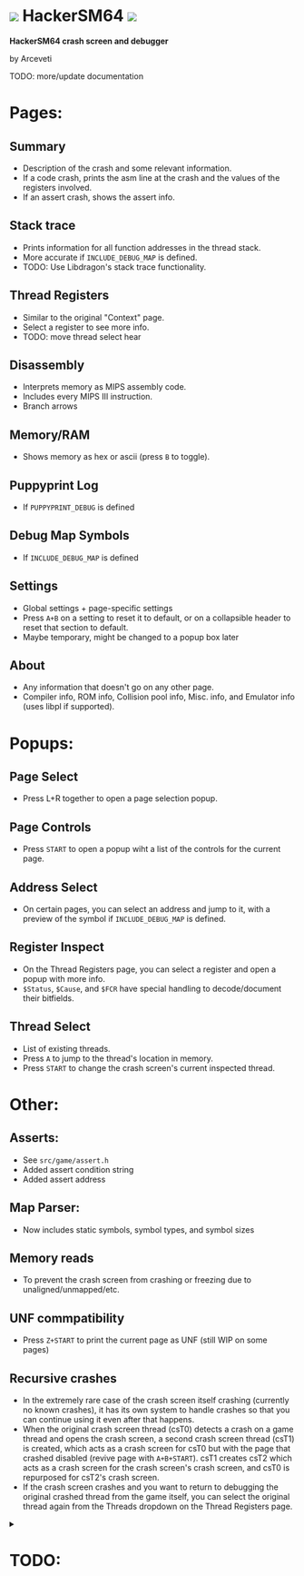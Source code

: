 # ![](https://i.imgur.com/CeOukzk.gif) HackerSM64 ![](https://i.imgur.com/s0LUbTo.gif)

**HackerSM64 crash screen and debugger**

by Arceveti


TODO: more/update documentation


# Pages:

## Summary
- Description of the crash and some relevant information.
- If a code crash, prints the asm line at the crash and the values of the registers involved.
- If an assert crash, shows the assert info.

## Stack trace
- Prints information for all function addresses in the thread stack.
- More accurate if `INCLUDE_DEBUG_MAP` is defined.
- TODO: Use Libdragon's stack trace functionality.

## Thread Registers
- Similar to the original "Context" page.
- Select a register to see more info.
- TODO: move thread select hear

## Disassembly
- Interprets memory as MIPS assembly code.
- Includes every MIPS III instruction.
- Branch arrows

## Memory/RAM
- Shows memory as hex or ascii (press `B` to toggle).

## Puppyprint Log
- If `PUPPYPRINT_DEBUG` is defined

## Debug Map Symbols
- If `INCLUDE_DEBUG_MAP` is defined

## Settings
- Global settings + page-specific settings
- Press `A+B` on a setting to reset it to default, or on a collapsible header to reset that section to default.
- Maybe temporary, might be changed to a popup box later

## About
- Any information that doesn't go on any other page.
- Compiler info, ROM info, Collision pool info, Misc. info, and Emulator info (uses libpl if supported).

# Popups:

## Page Select
- Press L+R together to open a page selection popup.

## Page Controls
- Press `START` to open a popup wiht a list of the controls for the current page.

## Address Select
- On certain pages, you can select an address and jump to it, with a preview of the symbol if `INCLUDE_DEBUG_MAP` is defined.

## Register Inspect
- On the Thread Registers page, you can select a register and open a popup with more info.
- `$Status`, `$Cause`, and `$FCR` have special handling to decode/document their bitfields.

## Thread Select
- List of existing threads.
- Press `A` to jump to the thread's location in memory.
- Press `START` to change the crash screen's current inspected thread.

# Other:

## Asserts:
- See `src/game/assert.h`
- Added assert condition string
- Added assert address

## Map Parser:
- Now includes static symbols, symbol types, and symbol sizes

## Memory reads
- To prevent the crash screen from crashing or freezing due to unaligned/unmapped/etc.

## UNF commpatibility
- Press `Z+START` to print the current page as UNF (still WIP on some pages)

## Recursive crashes
- In the extremely rare case of the crash screen itself crashing (currently no known crashes), it has its own system to handle crashes so that you can continue using it even after that happens.
- When the original crash screen thread (csT0) detects a crash on a game thread and opens the crash screen, a second crash screen thread (csT1) is created, which acts as a crash screen for csT0 but with the page that crashed disabled (revive page with `A+B+START`). csT1 creates csT2 which acts as a crash screen for the crash screen's crash screen, and csT0 is repurposed for csT2's crash screen.
- If the crash screen crashes and you want to return to debugging the original crashed thread from the game itself, you can select the original thread again from the Threads dropdown on the Thread Registers page.


<details><summary><h1>TODO:</h1></summary>
<p>

### General
- **Fix the flickering on Ares (and some other emulators) if possible.**
- **Fix .rodata symbols not appearing in debug map.**
- Don't have all crash screen code always loaded.
  - Keep in its own segment then DMA it on crash?.
    - DMA to end of RAM right before Goddard.
    - Same place as map data.
    - Determine crash screen code/data size (like goddard.txt and debug_map.txt).
  - Simplified crash screen (for HLE? or if DMA fails?).
  - Ifdef the entire crash screen?
- Finish and clean up exception macros in `asm.h`.
- Move all inline asm stuff (eg. math_util.h) to `asm.h`/`asm.c`?
- Clean up `INCLUDE_DEBUG_MAP` ifdefs as much as possible.
- Verify whether `osWritebackDCacheAll()` usage is correct.
- Make the controls list in the popup scrollable if too long.
- A page to interpret memory as an image? For texture viewing? How would wrap width work?
  - Or a mode on the memory page to interpret byte pairs as large RGBA16 squares.
- Ability to undo address select and disasm jumps?
- Controls rebinding page (necessary?)
  - Or just preset controls modes in settings?
- Should assert macros be uppercase or lowercase?
- Horizontal text scrolling should actually scroll by pixels rather than scrolling the char buffer.
  - Use scissor box?
- Implement global grid system for selection cursor stuff.
- Better UNF print combo?
- Better page revive combo?
  - Should it just be a selection on the crashed page?
  - Currently `A+B+START`
- Better page select popup combo?
  - Currently `L+R`
- Write draw commands to a buffer then read them all at once instead of drawing directly?
  - 64-bit command entries
  - 1024 commands
  - 0x2000 bytes total
- Improve or remove WRAP macro.
- Is the stuff with `$(CRASH_TEXTURE_C_FILES)` in the makefile necessary?
- On a crash screen crash, should the new crash screen automatically return to the previous position debugging the crashed game thread instead of inspecting the first crash screen thread?
- Should cs_print/cs_draw be in util folder?
- Move print specific stuff out of util files.
- Update UNF to match pages.
- Should the coprocessor enum start at 0?
### Summary page
- Show cond bit from fpcsr if pc is c.cond? Or would that be the old cond bit?
- Special crash/assert handling:
  - RCP hang/Null SPTask (what RCP info can be printed?)
    - Mention the need to restart console when this happens.
    - `rcp` thread register and other interface registers.
  - Object bank overflow (show bhv of the object that attempted to spawn).
  - Stack overflow.
- Select section to go to the relevant page.
- Remove the word "state" from thread display?
- `0x` prefix for Unimplemented instructions.
- Separate registers from insn again.
- Finalize layout.
### Stack trace page
- Use Libdragon's better stack trace functionality.
- Make it clearer that the stack is thread-specific (show thread on page?)
### Registers page
- Extended version with a scrollable list of all registers and their full 64 bit contents (Everything from [here](https://n64.readthedocs.io/index.html) plus any other CPU/RCP registers). Thread registers on top (old context page) then all registers if scroll down.
- Reginspect:
  - Scrollable for more data.
  - Status register diagnostic/interrupt bits.
  - Show upper/odd bits of float registers.
  - Switch between registers like pages or by selecting in the background.
  - `A: GO TO` if valid pointer.
  - If pointer, print the entire symbol?
    - Get size from map data.
  - If valid pointer, highlight address portion green like address select.
  - If not a pointer, show binary format too.
- Explain thread select
  - Controls
  - Explain that it affects the stack page (and summary page?)
  - Find out what that unknown thread 0 (libultra) thread is with pri 149 is that only appears with make UNF (but not necessarily if UNF is on)
  - Clearn up thread print format.
    - Single-line thread display?
  - `A: GO TO MEMORY`, `START: SWITCH THREAD`, `B:EXIT`
- Show offsets in parse register address names mode.
- Different colors for register names from parsed global variable names (disasm page too)?
- Multiple FPCSR descriptions at once (already kinda done in reginspect).
- Better 64-bit register handling
  - Automatic bit mode check based on registers
  - Use upper bits of float registers from odd registers
- Add "hi", "lo", and "rcp" from thread context.
- Show direct register access values for each one.
- Determine whether that one register is a saved value or a frame pointer.
- Add missing controls descriptions.
- Fix floats in hex mode printing the incorrect data.
- Highlight registers used in instruction at pc.
### Disasm page
- **Fix cursor passing the bottom of the screen when inline symbol headers are on.**
- Show addresses for each row (setting).
- Multi-line pseudoinstructions if possible (ABS, BLT, BGT, BLE, NEG, NEGU, NOT, BGE, LI, LA, SGE, SGE, ADD?).
- Can the `insn_as_string` and `insn_name` buffers be combined?
- Implement "OVERSCAN" mode for branch arrows.
- Translucent dividers at the end of symbols (already at beginning).
- Can the bootleg "multithreading" for branch arrows be removed now that there is no longer lag with binary symbol searching?
- Reset branch arrow distance when it won't overlap instead of wrapping only after the distance reaches the end of the screen.
- Save register data types in the register buffer?
- Detect which segments are currently loaded to prevent trying to disasm garbage data (eg. reading from menu segment during normal gameplay).
- Print unknowns as binary should work on unimpl too.
### Memory view page
- Press and hold to select multiple bytes?
- Read 4 bytes as address for address select popup (requires multi-select?).
- Binary view mode (disasm already has a version of this).
- Is search functionality possible/reasonable?
- Show dividers/borders around symbols?
### Map view page
- Should moving the cursor location here also change the location in ram view and disasm?
- Jumping to an address that's not in a symbol should find the nearest symbol index and jump to there.
- Is search functionality possible/reasonable?
- Describe "type" char.
- Determine segment/linker data type from map data?
- Is search functionality possible/reasonable?
### Logs page
- Timestamps?
### Settings page
- Move entirely to page-specific popup?
  - Individual page settings in each page's controls/help popup box.
- Jump to the page from a page group.
- Save all changed settings somehow?
- Confirmation dialog box to reset all to defaults.
- Fix/remove redundant/similar settings.
- Automatically add the page-specific settings instead of being a separate array.
- Can this work without a buffer for shown entries like the threads page?
- Low vs. High resolution setting.
- Physical vs. Virtual address setting?
### About page
- Can this work without a buffer for shown entries like the threads page?
- Button to cycle memory size formats (bytes/kb/mb/hex/num entries)
- Arbitrarily determine microcode name (from map symbol?)
- Clean up code
- More entries:
  - Current RTC time if RTC is enabled? or `osGetTime()`/`osGetCount()`?
  - `gGlobalTimer`?
  - Mario action?
  - Mario floor?
  - VI/etc. info
</p>
</details>
